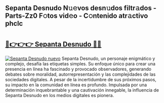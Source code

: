 ## Sepanta Desnudo N𝚞𝚎vos desn𝚞dos filtr𝚊dos - Parts-Zz0 F𝚘tos vid𝚎o - C𝚘ntenido atr𝚊ctivo phclc

# <h2><a href="http://mb3pc1i.tromn.icu/?c=Sepanta+Desnudo">🔗👉👉👉 Sepanta Desnudo 🔗🔗</a></h2>

[![Sepanta Desnudo nuevo](https://i.imgur.com/pEAQMta.gif)](http://mb3pc1i.tromn.icu/?c=Sepanta+Desnudo)
Sepanta Desnudo, un personaje enigmático y complejo, desafía las etiquetas simples. Su enfoque único para crear una presencia en línea ha fascinado y provocado observadores, generando debates sobre moralidad, autorrepresentación y las complejidades de las sociedades digitales. A pesar de la incertidumbre de sus próximos pasos, su impacto en la comunidad en línea es profundo. Impulsada por una determinación inquebrantable y una cautivación innegable, la influencia de Sepanta Desnudo en los medios digitales es pionera.
